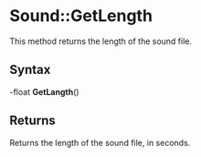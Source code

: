 # Sound::GetLength

This method returns the length of the sound file.

## Syntax

-float **GetLangth**()

## Returns

Returns the length of the sound file, in seconds.
